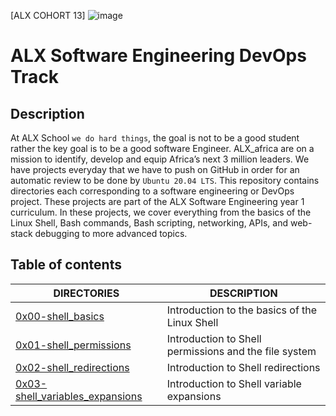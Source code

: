 [ALX COHORT 13]
![image](https://user-images.githubusercontent.com/105258746/188767412-2ac881ad-4583-491c-9f86-fa210d23a9db.png)

# ALX Software Engineering DevOps Track

## Description
At ALX School `we do hard things`, the goal is not to be a good student rather the key goal is to be a good software Engineer. ALX_africa are on a mission to identify, develop and equip Africa’s next 3 million leaders. We have projects everyday that we have to push on GitHub in order for an automatic review to be done by `Ubuntu 20.04 LTS`. This repository contains directories each corresponding to a software engineering or DevOps project. These projects are part of the ALX Software Engineering year 1 curriculum. In these projects, we cover everything from the basics of the Linux Shell, Bash commands, Bash scripting, networking, APIs, and web-stack debugging to more advanced topics.

## Table of contents
DIRECTORIES | DESCRIPTION
--------- | -----------
[0x00-shell_basics](https://github.com/BakrIbrahimi/alx-system_engineering-devops/tree/main/0x00-shell_basics) | Introduction to the basics of the Linux Shell
[0x01-shell_permissions](https://github.com/BakrIbrahimi/alx-system_engineering-devops/tree/main/0x01-shell_permissions) | Introduction to Shell permissions and the file system
[0x02-shell_redirections](https://github.com/BakrIbrahimi/alx-system_engineering-devops/tree/main/0x02-shell_redirections) | Introduction to Shell redirections
[0x03-shell_variables_expansions](https://github.com/BakrIbrahimi/alx-system_engineering-devops/tree/main/0x03-shell_variables_expansions) | Introduction to Shell variable expansions

